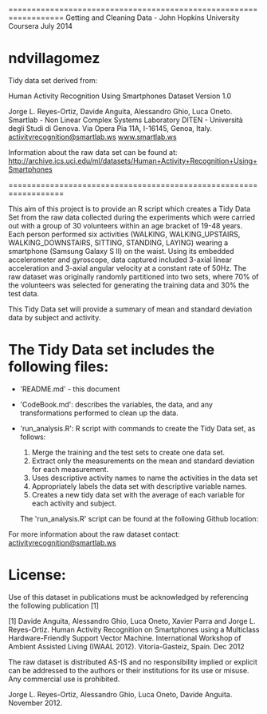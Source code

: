 ==================================================================
Getting and Cleaning Data - John Hopkins University
Coursera July 2014

ndvillagomez
==================================================================

Tidy data set derived from:

Human Activity Recognition Using Smartphones Dataset
Version 1.0

Jorge L. Reyes-Ortiz, Davide Anguita, Alessandro Ghio, Luca Oneto.
Smartlab - Non Linear Complex Systems Laboratory
DITEN - Università degli Studi di Genova.
Via Opera Pia 11A, I-16145, Genoa, Italy.
activityrecognition@smartlab.ws
www.smartlab.ws

Information about the raw data set can be found at:
http://archive.ics.uci.edu/ml/datasets/Human+Activity+Recognition+Using+Smartphones

==================================================================

This aim of this project is to provide an R script which creates a Tidy Data Set from the raw 
data collected during the experiments which were  carried out with a group of 30 volunteers 
within an age bracket of 19-48 years. Each person performed six activities (WALKING, 
WALKING_UPSTAIRS, WALKING_DOWNSTAIRS, SITTING, STANDING, LAYING) wearing a smartphone (Samsung Galaxy S II) on the waist. Using its embedded accelerometer and gyroscope, data captured included 3-axial linear acceleration and 3-axial angular velocity at a constant rate of 50Hz. The raw dataset was originally randomly partitioned into two sets, where 70% of the volunteers was selected for generating the training data and 30% the test data. 

This Tidy Data set will provide a summary of mean and standard deviation data by subject and activity.


The Tidy Data set includes the following files:
=========================================

- 'README.md' - this document

- 'CodeBook.md': describes the variables, the data, and any transformations performed to clean up the data. 

- 'run_analysis.R': R script with commands to create the Tidy Data set, as follows:
   1) Merge the training and the test sets to create one data set.
   2) Extract only the measurements on the mean and standard deviation for each measurement. 
   3) Uses descriptive activity names to name the activities in the data set
   4) Appropriately labels the data set with descriptive variable names. 
   5) Creates a new tidy data set with the average of each variable for each activity and subject. 
   
   The 'run_analysis.R' script can be found at the following Github location:
 
  
For more information about the raw dataset contact: activityrecognition@smartlab.ws




License:
========
Use of this dataset in publications must be acknowledged by referencing the following publication [1] 

[1] Davide Anguita, Alessandro Ghio, Luca Oneto, Xavier Parra and Jorge L. Reyes-Ortiz. Human Activity Recognition on Smartphones using a Multiclass Hardware-Friendly Support Vector Machine. International Workshop of Ambient Assisted Living (IWAAL 2012). Vitoria-Gasteiz, Spain. Dec 2012

The raw dataset is distributed AS-IS and no responsibility implied or explicit can be addressed to the authors or their institutions for its use or misuse. Any commercial use is prohibited.

Jorge L. Reyes-Ortiz, Alessandro Ghio, Luca Oneto, Davide Anguita. November 2012.